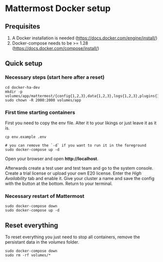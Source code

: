 # Mattermost Docker setup

## Prequisites
1. A Docker installation is needed (https://docs.docker.com/engine/install/)
2. Docker-compose needs to be >= 1.28 (https://docs.docker.com/compose/install/)

## Quick setup
### Necessary steps (start here after a reset)
```
cd docker-ha-dev
mkdir -p volumes/app/mattermost/{config{1,2,3},data{1,2,3},logs{1,2,3},plugins{1,2,3}}
sudo chown -R 2000:2000 volumes/app
```

### First time starting containers
First you need to copy the env file. Alter it to your likings or just leave it as it is.
```
cp env.example .env

# you can remove the `-d` if you want to run it in the foreground
sudo docker-compose up -d
```
Open your browser and open **http://localhost**.

Afterwards create a test user and test team and go to the system console. Create a trial license
or upload your own E20 license. Enter the *High Availability* tab and enable it. Give your cluster a name and save the
config with the button at the bottom. Return to your terminal.

### Necessary restart of Mattermost
```
sudo docker-compose down
sudo docker-compose up -d
```

## Reset everything
To reset everything you just need to stop all containers, remove the persistant data in the *volumes* folder.
```
sudo docker-compose down
sudo rm -rf volumes/*
```
